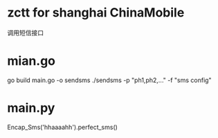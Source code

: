 # zctt for shanghai ChinaMobile
调用短信接口

# mian.go
go build main.go -o sendsms
./sendsms -p "ph1,ph2,..." -f "sms config"

# main.py
Encap_Sms('hhaaaahh').perfect_sms()
